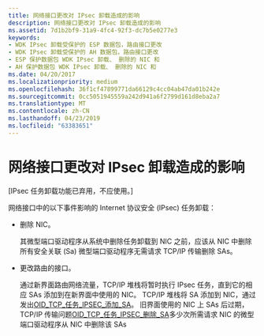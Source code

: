 ```yaml
---
title: 网络接口更改对 IPsec 卸载造成的影响
description: 网络接口更改对 IPsec 卸载造成的影响
ms.assetid: 7d1b2bf9-31a9-4fc4-92f3-dc7b5e0277e3
keywords:
- WDK IPsec 卸载受保护的 ESP 数据包，路由接口更改
- WDK IPsec 卸载受保护的 AH 数据包，路由接口更改
- ESP 保护数据包 WDK IPsec 卸载、 删除的 NIC 和
- AH 保护数据包 WDK IPsec 卸载、 删除的 NIC 和
ms.date: 04/20/2017
ms.localizationpriority: medium
ms.openlocfilehash: 36f1cf47899771da66129c4cc04ab47da01b242e
ms.sourcegitcommit: 0cc5051945559a242d941a6f2799d161d8eba2a7
ms.translationtype: MT
ms.contentlocale: zh-CN
ms.lasthandoff: 04/23/2019
ms.locfileid: "63383651"
---
```

# <a name="impact-of-network-interface-changes-on-ipsec-offloads"></a>网络接口更改对 IPsec 卸载造成的影响

\[IPsec 任务卸载功能已弃用，不应使用。\]




网络接口中的以下事件影响的 Internet 协议安全 (IPsec) 任务卸载：

-   删除 NIC。

    其微型端口驱动程序从系统中删除任务卸载到 NIC 之前，应该从 NIC 中删除所有安全关联 (Sa) 微型端口驱动程序无需请求 TCP/IP 传输删除 SAs。

-   更改路由的接口。

    通过新界面路由网络流量，TCP/IP 堆栈将暂时执行 IPsec 任务，直到它的相应 SAs 添加到在新界面中使用的 NIC。 TCP/IP 堆栈将 SA 添加到 NIC，通过发出[OID\_TCP\_任务\_IPSEC\_添加\_SA](https://msdn.microsoft.com/library/windows/hardware/ff569808)。 旧界面使用的 NIC 上 SAs 后过期，TCP/IP 传输问题[OID\_TCP\_任务\_IPSEC\_删除\_SA](https://msdn.microsoft.com/library/windows/hardware/ff569810)多少次所需请求 NIC 的微型端口驱动程序从 NIC 中删除该 SAs

 

 





